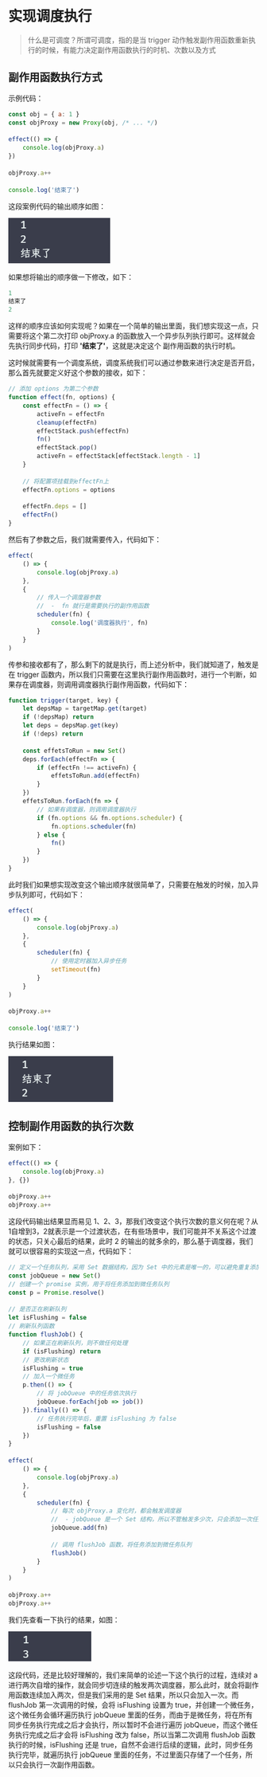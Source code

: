 # 实现调度执行
> 什么是可调度？所谓可调度，指的是当 trigger 动作触发副作用函数重新执行的时候，有能力决定副作用函数执行的时机、次数以及方式

## 副作用函数执行方式
示例代码：
```javascript
const obj = { a: 1 } 
const objProxy = new Proxy(obj, /* ... */)

effect(() => {
	console.log(objProxy.a)
})

objProxy.a++

console.log('结束了')
```
这段案例代码的输出顺序如图：

![image-20241015003538504](./04_实现调度执行.assets/image-20241015003538504.png)

如果想将输出的顺序做一下修改，如下：

```javascript
1
结束了
2
```

这样的顺序应该如何实现呢？如果在一个简单的输出里面，我们想实现这一点，只需要将这个第二次打印 objProxy.a 的函数放入一个异步队列执行即可。这样就会先执行同步代码，打印 **'结束了'**，这就是决定这个 副作用函数的执行时机。

这时候就需要有一个调度系统，调度系统我们可以通过参数来进行决定是否开启，那么首先就要定义好这个参数的接收，如下：

```javascript
// 添加 options 为第二个参数
function effect(fn, options) {
	const effectFn = () => {
		activeFn = effectFn
		cleanup(effectFn)
		effectStack.push(effectFn)
		fn()
		effectStack.pop()
		activeFn = effectStack[effectStack.length - 1]
	}

	// 将配置项挂载到effectFn上
	effectFn.options = options

	effectFn.deps = []
	effectFn()
}
```

然后有了参数之后，我们就需要传入，代码如下：

```javascript
effect(
	() => {
		console.log(objProxy.a)
	},
	{
		// 传入一个调度器参数
		//  -  fn 就行是需要执行的副作用函数
		scheduler(fn) {
			console.log('调度器执行', fn)
		}
	}
)
```

传参和接收都有了，那么剩下的就是执行，而上述分析中，我们就知道了，触发是在 trigger 函数内，所以我们只需要在这里执行副作用函数时，进行一个判断，如果存在调度器，则调用调度器执行副作用函数，代码如下：

```javascript
function trigger(target, key) {
	let depsMap = targetMap.get(target)
	if (!depsMap) return
	let deps = depsMap.get(key)
	if (!deps) return

	const effetsToRun = new Set()
	deps.forEach(effectFn => {
		if (effectFn !== activeFn) {
			effetsToRun.add(effectFn)
		}
	})
	effetsToRun.forEach(fn => {
		// 如果有调度器，则调用调度器执行
		if (fn.options && fn.options.scheduler) {
			fn.options.scheduler(fn)
		} else {
			fn()
		}
	})
}
```

此时我们如果想实现改变这个输出顺序就很简单了，只需要在触发的时候，加入异步队列即可，代码如下：

```javascript
effect(
	() => {
		console.log(objProxy.a)
	},
	{
		scheduler(fn) {
			// 使用定时器加入异步任务
			setTimeout(fn)
		}
	}
)

objProxy.a++

console.log('结束了')
```

执行结果如图：

![image-20241015005100969](./04_实现调度执行.assets/image-20241015005100969.png)

## 控制副作用函数的执行次数

案例如下：

```javascript
effect(() => {
	console.log(objProxy.a)
}, {})

objProxy.a++
objProxy.a++
```

这段代码输出结果显而易见 1、2、3，那我们改变这个执行次数的意义何在呢？从1自增到3，2就表示是一个过渡状态，在有些场景中，我们可能并不关系这个过渡的状态，只关心最后的结果，此时 2 的输出的就多余的，那么基于调度器，我们就可以很容易的实现这一点，代码如下：

```javascript
// 定义一个任务队列，采用 Set 数据结构，因为 Set 中的元素是唯一的，可以避免重复添加任务
const jobQueue = new Set()
// 创建一个 promise 实例，用于将任务添加到微任务队列
const p = Promise.resolve()

// 是否正在刷新队列
let isFlushing = false
// 刷新队列函数
function flushJob() {
	// 如果正在刷新队列，则不做任何处理
	if (isFlushing) return
	// 更改刷新状态
	isFlushing = true
	// 加入一个微任务
	p.then(() => {
		// 将 jobQueue 中的任务依次执行
		jobQueue.forEach(job => job())
	}).finally(() => {
		// 任务执行完毕后，重置 isFlushing 为 false
		isFlushing = false
	})
}

effect(
	() => {
		console.log(objProxy.a)
	},
	{
		scheduler(fn) {
			// 每次 objProxy.a 变化时，都会触发调度器
			//  - jobQueue 是一个 Set 结构，所以不管触发多少次，只会添加一次任务
			jobQueue.add(fn)

			// 调用 flushJob 函数，将任务添加到微任务队列
			flushJob()
		}
	}
)

objProxy.a++
objProxy.a++
```

我们先查看一下执行的结果，如图：

![image-20241015012935778](./04_实现调度执行.assets/image-20241015012935778.png)

这段代码，还是比较好理解的，我们来简单的论述一下这个执行的过程，连续对 a 进行两次自增的操作，就会同步切连续的触发两次调度器，那么此时，就会将副作用函数连续加入两次，但是我们采用的是 Set 结果，所以只会加入一次。而 flushJob 第一次调用的时候，会将 isFlushing 设置为 true，并创建一个微任务，这个微任务会循环遍历执行 jobQueue 里面的任务，而由于是微任务，将在所有同步任务执行完成之后才会执行，所以暂时不会进行遍历 jobQueue，而这个微任务执行完成之后才会将 isFlushing 改为 false，所以当第二次调用 flushJob 函数执行的时候，isFlushing 还是 true，自然不会进行后续的逻辑，此时，同步任务执行完毕，就遍历执行 jobQueue 里面的任务，不过里面只存储了一个任务，所以只会执行一次副作用函数。

